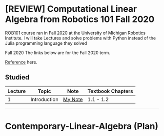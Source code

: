 


# [REVIEW] Computational Linear Algebra from Robotics 101 Fall 2020
ROB101 course ran in Fall 2020 at the University of Michigan Robotics Institute.
I will take Lectures and solve problems with Python instead of the Julia programming language they solved

Fall 2020
The links below are for the Fall 2020 term.

[Reference](https://github.com/michiganrobotics/rob101/tree/main/Fall%202020) here.

## Studied
| Lecture | Topic                                                              | Note                                                                                              | Textbook Chapters        | 
|---------|--------------------------------------------------------------------|-------------------------------------------------------------------------------------------------------|--------------------------|
| 1       | Introduction                                                       | [My Note]()  | 1.1 - 1.2                |                                                                                          |



---
# Contemporary-Linear-Algebra (Plan)
